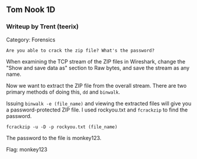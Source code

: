 ## Tom Nook 1D
### Writeup by Trent (teerix)

Category: Forensics

```
Are you able to crack the zip file? What's the password?
```

When examining the TCP stream of the ZIP files in Wireshark, change the "Show and save data as" section to Raw bytes, and save the stream as any name.

Now we want to extract the ZIP file from the overall stream. There are two primary methods of doing this, `dd` and `binwalk`.

Issuing `binwalk -e (file_name)` and viewing the extracted files will give you a password-protected ZIP
file. I used rockyou.txt and `fcrackzip` to find the password.

`fcrackzip -u -D -p rockyou.txt (file_name)`

The password to the file is monkey123.

Flag: monkey123